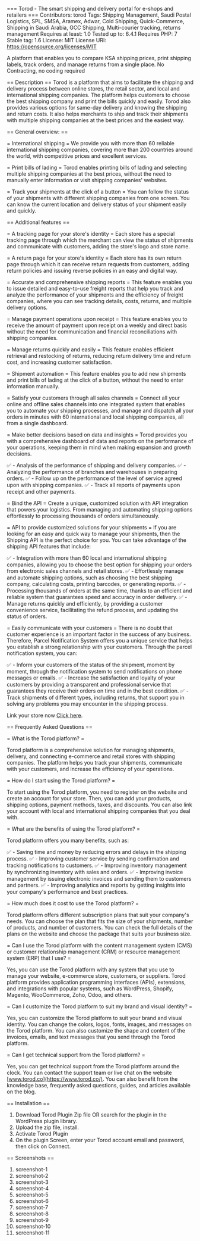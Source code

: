 === Torod - The smart shipping and delivery portal for e-shops and retailers ===
Contributors: torod
Tags: Shipping Management, Saudi Postal Logistics, SPL, SMSA, Aramex, Adwar, Cold Shipping, Quick-Commerce, Shipping in Saudi Arabia, GCC Shipping, Multi-courier tracking, returns management
Requires at least: 1.0
Tested up to: 6.4.1
Requires PHP: 7
Stable tag: 1.6
License: MIT
License URI: https://opensource.org/licenses/MIT

A platform that enables you to compare KSA shipping prices, print shipping labels, track orders, and manage returns from a single place. No Contracting, no coding required

== Description ==
Torod is a platform that aims to facilitate the shipping and delivery process between online stores, the retail sector, and local and international shipping companies. The platform helps customers to choose the best shipping company and print the bills quickly and easily. Torod also provides various options for same-day delivery and knowing the shipping and return costs. It also helps merchants to ship and track their shipments with multiple shipping companies at the best prices and the easiest way.

== General overview: ==

= International shipping =
We provide you with more than 60 reliable international shipping companies, covering more than 200 countries around the world, with competitive prices and excellent services.

= Print bills of lading =
Torod enables printing bills of lading and selecting multiple shipping companies at the best prices, without the need to manually enter information or visit shipping companies' websites.

= Track your shipments at the click of a button =
You can follow the status of your shipments with different shipping companies from one screen. You can know the current location and delivery status of your shipment easily and quickly.

== Additional features ==

= A tracking page for your store's identity =
Each store has a special tracking page through which the merchant can view the status of shipments and communicate with customers, adding the store's logo and store name.

= A return page for your store's identity = 
Each store has its own return page through which it can receive return requests from customers, adding return policies and issuing reverse policies in an easy and digital way.

= Accurate and comprehensive shipping reports = 
This feature enables you to issue detailed and easy-to-use freight reports that help you track and analyze the performance of your shipments and the efficiency of freight companies, where you can see tracking details, costs, returns, and multiple delivery options.

= Manage payment operations upon receipt =
This feature enables you to receive the amount of payment upon receipt on a weekly and direct basis without the need for communication and financial reconciliations with shipping companies.

= Manage returns quickly and easily =
This feature enables efficient retrieval and restocking of returns, reducing return delivery time and return cost, and increasing customer satisfaction.

= Shipment automation =
This feature enables you to add new shipments and print bills of lading at the click of a button, without the need to enter information manually.

= Satisfy your customers through all sales channels =
Connect all your online and offline sales channels into one integrated system that enables you to automate your shipping processes, and manage and dispatch all your orders in minutes with 60 international and local shipping companies, all from a single dashboard.

= Make better decisions based on data and insights =
Torod provides you with a comprehensive dashboard of data and reports on the performance of your operations, keeping them in mind when making expansion and growth decisions.

✅ - Analysis of the performance of shipping and delivery companies.
✅ - Analyzing the performance of branches and warehouses in preparing orders.
✅ - Follow up on the performance of the level of service agreed upon with shipping companies.
✅ - Track all reports of payments upon receipt and other payments.

= Bind the API = 
Create a unique, customized solution with API integration that powers your logistics. From managing and automating shipping options effortlessly to processing thousands of orders simultaneously.

= API to provide customized solutions for your shipments =
If you are looking for an easy and quick way to manage your shipments, then the Shipping API is the perfect choice for you. You can take advantage of the shipping API features that include:

✅ - Integration with more than 60 local and international shipping companies, allowing you to choose the best option for shipping your orders from electronic sales channels and retail stores.
✅ - Effortlessly manage and automate shipping options, such as choosing the best shipping company, calculating costs, printing barcodes, or generating reports.
✅ - Processing thousands of orders at the same time, thanks to an efficient and reliable system that guarantees speed and accuracy in order delivery.
✅ - Manage returns quickly and efficiently, by providing a customer convenience service, facilitating the refund process, and updating the status of orders.

= Easily communicate with your customers =
There is no doubt that customer experience is an important factor in the success of any business. Therefore, Parcel Notification System offers you a unique service that helps you establish a strong relationship with your customers. Through the parcel notification system, you can:

✅ - Inform your customers of the status of the shipment, moment by moment, through the notification system to send notifications on phone messages or emails.
✅ - Increase the satisfaction and loyalty of your customers by providing a transparent and professional service that guarantees they receive their orders on time and in the best condition.
✅ - Track shipments of different types, including returns, that support you in solving any problems you may encounter in the shipping process.

Link your store now [Click here](https://torod.co/en/merchant/register).

== Frequently Asked Questions ==

= What is the Torod platform? =

Torod platform is a comprehensive solution for managing shipments, delivery, and connecting e-commerce and retail stores with shipping companies. The platform helps you track your shipments, communicate with your customers, and increase the efficiency of your operations.

= How do I start using the Torod platform? =

To start using the Torod platform, you need to register on the website and create an account for your store. Then, you can add your products, shipping options, payment methods, taxes, and discounts. You can also link your account with local and international shipping companies that you deal with.

= What are the benefits of using the Torod platform? =

Torod platform offers you many benefits, such as:

✅ - Saving time and money by reducing errors and delays in the shipping process.
✅ - Improving customer service by sending confirmation and tracking notifications to customers.
✅ - Improving inventory management by synchronizing inventory with sales and orders.
✅ - Improving invoice management by issuing electronic invoices and sending them to customers and partners.
✅ - Improving analytics and reports by getting insights into your company's performance and best practices.

= How much does it cost to use the Torod platform? =

Torod platform offers different subscription plans that suit your company's needs. You can choose the plan that fits the size of your shipments, number of products, and number of customers. You can check the full details of the plans on the website and choose the package that suits your business size.

= Can I use the Torod platform with the content management system (CMS) or customer relationship management (CRM) or resource management system (ERP) that I use? =

Yes, you can use the Torod platform with any system that you use to manage your website, e-commerce store, customers, or suppliers. Torod platform provides application programming interfaces (APIs), extensions, and integrations with popular systems, such as WordPress, Shopify, Magento, WooCommerce, Zoho, Odoo, and others.

= Can I customize the Torod platform to suit my brand and visual identity? =

Yes, you can customize the Torod platform to suit your brand and visual identity. You can change the colors, logos, fonts, images, and messages on the Torod platform. You can also customize the shape and content of the invoices, emails, and text messages that you send through the Torod platform. 

= Can I get technical support from the Torod platform? = 

Yes, you can get technical support from the Torod platform around the clock. You can contact the support team or live chat on the website [www.torod.co](https://www.torod.co/). You can also benefit from the knowledge base, frequently asked questions, guides, and articles available on the blog.

== Installation ==

1. Download Torod Plugin Zip file OR search for the plugin in the WordPress plugin library.
2. Upload the zip file, install.
3. Activate Torod Plugin
4. On the plugin Screen, enter your Torod account email and password, then click on Connect.

== Screenshots ==
1. screenshot-1
2. screenshot-2
3. screenshot-3
4. screenshot-4
5. screenshot-5
6. screenshot-6
7. screenshot-7
8. screenshot-8
9. screenshot-9
10. screenshot-10
11. screenshot-11
